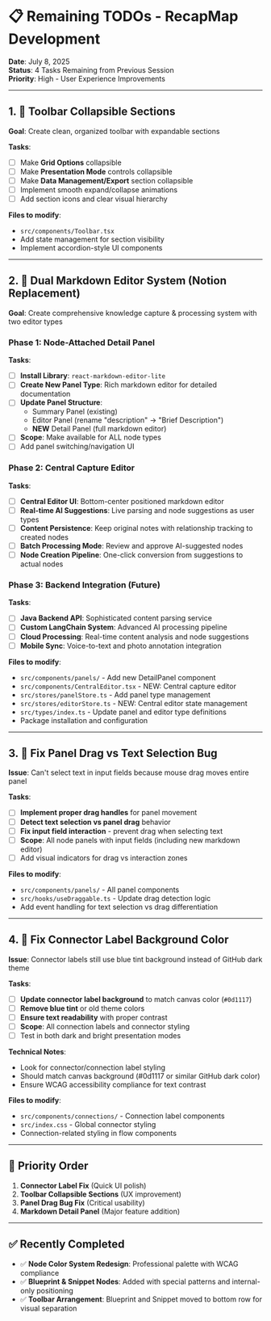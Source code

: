 # 📋 Remaining TODOs - RecapMap Development

**Date**: July 8, 2025  
**Status**: 4 Tasks Remaining from Previous Session  
**Priority**: High - User Experience Improvements  

---

## **1. 🔧 Toolbar Collapsible Sections**

**Goal**: Create clean, organized toolbar with expandable sections

**Tasks**:
- [ ] Make **Grid Options** collapsible 
- [ ] Make **Presentation Mode** controls collapsible
- [ ] Make **Data Management/Export** section collapsible
- [ ] Implement smooth expand/collapse animations
- [ ] Add section icons and clear visual hierarchy

**Files to modify**:
- `src/components/Toolbar.tsx`
- Add state management for section visibility
- Implement accordion-style UI components

---

## **2. 📝 Dual Markdown Editor System (Notion Replacement)**

**Goal**: Create comprehensive knowledge capture & processing system with two editor types

### **Phase 1: Node-Attached Detail Panel**
**Tasks**:
- [ ] **Install Library**: `react-markdown-editor-lite`
- [ ] **Create New Panel Type**: Rich markdown editor for detailed documentation
- [ ] **Update Panel Structure**:
  - Summary Panel (existing)
  - Editor Panel (rename "description" → "Brief Description")
  - **NEW** Detail Panel (full markdown editor)
- [ ] **Scope**: Make available for ALL node types
- [ ] Add panel switching/navigation UI

### **Phase 2: Central Capture Editor**
**Tasks**:
- [ ] **Central Editor UI**: Bottom-center positioned markdown editor
- [ ] **Real-time AI Suggestions**: Live parsing and node suggestions as user types
- [ ] **Content Persistence**: Keep original notes with relationship tracking to created nodes
- [ ] **Batch Processing Mode**: Review and approve AI-suggested nodes
- [ ] **Node Creation Pipeline**: One-click conversion from suggestions to actual nodes

### **Phase 3: Backend Integration (Future)**
**Tasks**:
- [ ] **Java Backend API**: Sophisticated content parsing service
- [ ] **Custom LangChain System**: Advanced AI processing pipeline
- [ ] **Cloud Processing**: Real-time content analysis and node suggestions
- [ ] **Mobile Sync**: Voice-to-text and photo annotation integration

**Files to modify**:
- `src/components/panels/` - Add new DetailPanel component
- `src/components/CentralEditor.tsx` - NEW: Central capture editor
- `src/stores/panelStore.ts` - Add panel type management
- `src/stores/editorStore.ts` - NEW: Central editor state management
- `src/types/index.ts` - Update panel and editor type definitions
- Package installation and configuration

---

## **3. 🐛 Fix Panel Drag vs Text Selection Bug**

**Issue**: Can't select text in input fields because mouse drag moves entire panel

**Tasks**:
- [ ] **Implement proper drag handles** for panel movement
- [ ] **Detect text selection vs panel drag** behavior
- [ ] **Fix input field interaction** - prevent drag when selecting text
- [ ] **Scope**: All node panels with input fields (including new markdown editor)
- [ ] Add visual indicators for drag vs interaction zones

**Files to modify**:
- `src/components/panels/` - All panel components
- `src/hooks/useDraggable.ts` - Update drag detection logic
- Add event handling for text selection vs drag differentiation

---

## **4. 🎨 Fix Connector Label Background Color**

**Issue**: Connector labels still use blue tint background instead of GitHub dark theme

**Tasks**:
- [ ] **Update connector label background** to match canvas color (`#0d1117`)
- [ ] **Remove blue tint** or old theme colors
- [ ] **Ensure text readability** with proper contrast
- [ ] **Scope**: All connection labels and connector styling
- [ ] Test in both dark and bright presentation modes

**Technical Notes**:
- Look for connector/connection label styling
- Should match canvas background (#0d1117 or similar GitHub dark color)
- Ensure WCAG accessibility compliance for text contrast

**Files to modify**:
- `src/components/connections/` - Connection label components
- `src/index.css` - Global connector styling
- Connection-related styling in flow components

---

## 🎯 **Priority Order**

1. **Connector Label Fix** (Quick UI polish)
2. **Toolbar Collapsible Sections** (UX improvement)
3. **Panel Drag Bug Fix** (Critical usability)
4. **Markdown Detail Panel** (Major feature addition)

---

## ✅ **Recently Completed**

- ✅ **Node Color System Redesign**: Professional palette with WCAG compliance
- ✅ **Blueprint & Snippet Nodes**: Added with special patterns and internal-only positioning
- ✅ **Toolbar Arrangement**: Blueprint and Snippet moved to bottom row for visual separation
